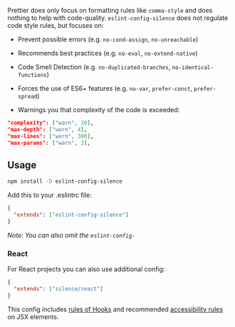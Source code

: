 Prettier does only focus on formatting rules like `comma-style` and does nothing to help with code-quality.
`eslint-config-silence` does not regulate code style rules, but focuses on:

* Prevent possible errors (e.g. `no-cond-assign`, `no-unreachable`)

* Recommends best practices (e.g. `no-eval`, `no-extend-native`)

* Code Smell Detection (e.g. `no-duplicated-branches`, `no-identical-functions`)

* Forces the use of ES6+ features (e.g. `no-var`, `prefer-const`, `prefer-spread`)

* Warnings you that complexity of the code is exceeded:
```json
"complexity": ["warn", 20],
"max-depth": ["warn", 4],
"max-lines": ["warn", 300],
"max-params": ["warn", 3],
```

## Usage
```bash
npm install -D eslint-config-silence
```

Add this to your .eslintrc file:
```json
{
  "extends": ["eslint-config-silence"]
}
```

*Note: You can also omit the `eslint-config-`*

### React
For React projects you can also use additional config:
```json
{
  "extends": ["silence/react"]
}
```

This config includes [rules of Hooks](https://reactjs.org/docs/hooks-rules.html) and recommended [accessibility rules](https://github.com/evcohen/eslint-plugin-jsx-a11y) on JSX elements.
